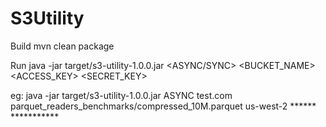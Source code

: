# S3Utility

Build 
mvn clean package

Run
java -jar target/s3-utility-1.0.0.jar <ASYNC/SYNC> <BUCKET_NAME> <PATH> <REGION> <ACCESS_KEY> <SECRET_KEY> 

eg: java -jar target/s3-utility-1.0.0.jar ASYNC test.com parquet_readers_benchmarks/compressed_10M.parquet us-west-2 ****** ***********